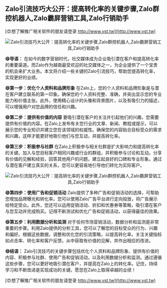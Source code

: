 ## **Zalo引流技巧大公开：提高转化率的关键步骤,Zalo群控机器人,Zalo霸屏营销工具,Zalo行销助手**

[😍想了解推广相关软件的朋友请登录 http://www.vst.tw](http://www.vst.tw)

 <center><img src="https://vst.tw/MP4/tuiguang/png/0.png" alt="Zalo引流技巧大公开：提高转化率的关键步骤,Zalo群控机器人,Zalo霸屏营销工具,Zalo行销助手"></center>

**😄导语：**
在如今的数字营销时代，社交媒体成为企业吸引潜在客户和提高转化率的重要渠道。而Zalo作为越南最受欢迎的社交媒体之一，为企业提供了一个宝贵的机会来扩大业务。本文将介绍一些关键的Zalo引流技巧，帮助您提高转化率，实现更好的业绩。

**😄第一步：优化个人资料和品牌形象**
在Zalo上，您的个人资料和品牌形象是与潜在客户建立联系的第一印象。确保您的个人资料完整、准确，并突出显示您的专业能力和价值主张。此外，使用精心设计的头像和背景图片，以及有吸引力的描述，可以增强用户对您品牌的信任和兴趣。

**😄第二步：提供有价值的内容**
要吸引潜在客户的关注并引起他们的兴趣，您需要提供有价值的内容。在Zalo上发布有关您行业的文章、新闻、教程或提示，可以展示您的专业知识并建立您在该领域的权威性。确保您的内容贴合目标受众的需求和兴趣，这样才能更好地吸引他们与您互动，并提高转化率。

**😄第三步：积极参与社群**
在Zalo上积极参与相关社群是扩大影响力和提高转化率的关键。加入与您目标客户相同兴趣或行业的群组，并积极参与讨论和互动。分享有价值的见解和经验，回答其他用户的问题，建立起良好的口碑和专业形象。通过与潜在客户建立真实的关系，您可以更容易地引导他们转化为实际客户。

 <center><img src="https://vst.tw/MP4/tuiguang/png/8.png" alt="Zalo引流技巧大公开：提高转化率的关键步骤,Zalo群控机器人,Zalo霸屏营销工具,Zalo行销助手"></center>

**😄第四步：使用广告和促销活动**
Zalo提供了多种广告和促销活动的选择，可帮助您增加品牌曝光和转化率。您可以使用Zalo广告平台进行定向投放，将广告展示给特定受众。此外，您还可以运用促销活动、折扣和优惠券等策略，吸引潜在客户与您互动并完成购买。记得不断测试和优化广告和促销活动，以获得最佳的效果。

**😄第五步：利用数据分析和监测**
对于任何市场营销活动，数据分析和监测是非常重要的步骤。利用Zalo提供的分析工具，您可以了解您的目标受众的行为、兴趣和偏好。根据这些数据，调整和优化您的引流策略，以提高转化率。关注关键指标如点击率、转化率和客户反馈，从中获取有价值的见解，并作出相应的改进。

**😄结语：**
Zalo引流技巧的关键步骤包括优化个人资料和品牌形象、提供有价值的内容、积极参与社群、使用广告和促销活动，以及利用数据分析和监测。通过遵循这些步骤，您可以更好地吸引潜在客户，并提高在Zalo上的转化率。记住，持续学习和不断改进是实现成功的关键。愿您在Zalo上取得卓越的业绩！

[😍想了解推广相关软件的朋友请登录 http://www.vst.tw](http://www.vst.tw)



